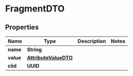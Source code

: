 

# FragmentDTO


## Properties

Name | Type | Description | Notes
------------ | ------------- | ------------- | -------------
**name** | **String** |  | 
**value** | [**AttributeValueDTO**](AttributeValueDTO.md) |  | 
**ciid** | **UUID** |  | 



